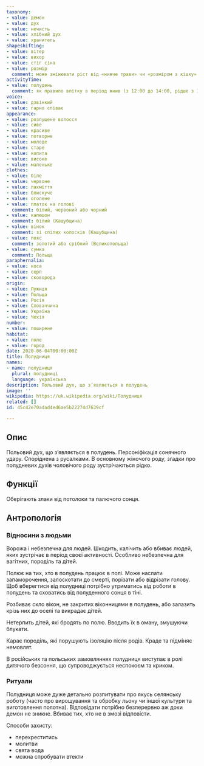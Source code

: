 ```yaml
---
taxonomy:
- value: демон
- value: дух
- value: нечисть
- value: хлібний дух
- value: хранитель
shapeshifting:
- value: вітер
- value: вихор
- value: стіг сіна
- value: розмір
  comment: може змінювати ріст від «нижче трави» чи «розміром з кішку» до високої «до небес» або «вчетверо вище людини»
activityTime:
- value: полудень
  comment: як правило влітку в період жнив (з 12:00 до 14:00, рідше з 11:00 до 12:00), зрідка також взимку на засніжених полях
voice:
- value: дзвінкий
- value: гарно співає
appearance:
- value: розпущене волосся
- value: сиве
- value: красиве
- value: потворне
- value: молоде
- value: старе
- value: копита
- value: високе
- value: маленьке
clothes:
- value: біле
- value: червоне
- value: лахміття
- value: блискуче
- value: оголене
- value: платок на голові
  comment: білий, червоний або чорний
- value: капюшон
  comment: білий (Кашубщина)
- value: вінок
  comment: зі спілих колосків (Кашубщина)
- value: пояс
  comment: золотий або срібний (Великопольща)
- value: сумка
  comment: Польща
paraphernalia:
- value: коса
- value: серп
- value: сковорода
origin:
- value: Лужиця
- value: Польща
- value: Росія
- value: Словаччина
- value: Україна
- value: Чехія
number:
- value: поширене
habitat:
- value: поле
- value: город
date: 2020-06-04T00:00:00Z
title: Полудниця
names:
- name: полудниця
  plural: полудниці
  language: українська
description: Польовий дух, що з’являється в полудень
image: ''
wikipedia: https://uk.wikipedia.org/wiki/Полудниця
related: []
id: 45c42e70adad4ed6ae5b22274d7639cf

---
```

## Опис
Польовий дух, що з’являється в полудень. Персоніфікація сонячного удару. Споріднена з русалками. В основному жіночого роду, згадки про полудневих духів чоловічого роду зустрічаються рідко.

## Функції

Оберігають злаки від потолоки та палючого сонця.

## Антропологія

### Відносини з людьми

Ворожа і небезпечна для людей. Шкодить, калічить або вбиває людей, яких зустрічає в період своєї активності. Особливо небезпечна для вагітних, породіль та дітей.

Полює на тих, хто в полудень працює в полі. Може наслати запаморочення, залоскотати до смерті, порізати або відрізати голову. Щоб вберегтися від полудниці потрібно утриматись від роботи в полудень та сховатись від полуденного сонця в тіні.

Розбиває скло вікон, не закритих віконницями в полудень, або залазить крізь них до оселі та викрадає дітей.

Нетерпить дітей, які бродять по полю. Вводить їх в оману, змушуючи блукати.

Карає породіль, які порушують ізоляцію після родів. Краде та підміняє немовлят.

В російських та польських замовляннях полудниця виступає в ролі дитячого безсоння, що супроводжується неспокоєм та криком.

### Ритуали

Полудниця може дуже детально розпитувати про якусь селянську роботу (часто про вирощування та обробку льону чи іншої культури та виготовлення полотна). Відповідати потрібно безперервно аж доки демон не зникне. Вбиває тих, хто не в змозі відповісти.

Способи захисту:
- перехреститись
- молитви
- свята вода
- можна спробувати втекти
